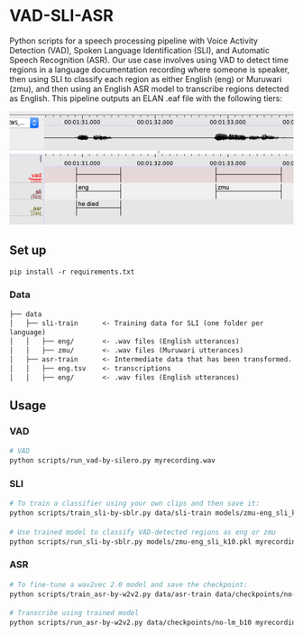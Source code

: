 # VAD-SLI-ASR

Python scripts for a speech processing pipeline with Voice Activity Detection (VAD), Spoken Language Identification (SLI), and Automatic Speech Recognition (ASR). Our use case involves using VAD to detect time regions in a language documentation recording where someone is speaker, then using SLI to classify each region as either English (eng) or Muruwari (zmu), and then using an English ASR model to transcribe regions detected as English. This pipeline outputs an ELAN .eaf file with the following tiers:

![](docs/elan-eg.png)

## Set up

```
pip install -r requirements.txt
```

### Data

```
├── data
│   ├── sli-train      <- Training data for SLI (one folder per language)
│   │   ├── eng/       <- .wav files (English utterances)
│   │   ├── zmu/       <- .wav files (Muruwari utterances)
│   ├── asr-train      <- Intermediate data that has been transformed.
│   │   ├── eng.tsv    <- transcriptions
│   │   ├── eng/       <- .wav files (English utterances)
```

## Usage

### VAD

```bash
# VAD
python scripts/run_vad-by-silero.py myrecording.wav
```

### SLI

```bash
# To train a classifier using your own clips and then save it:
python scripts/train_sli-by-sblr.py data/sli-train models/zmu-eng_sli_k10.pkl

# Use trained model to classify VAD-detected regions as eng or zmu
python scripts/run_sli-by-sblr.py models/zmu-eng_sli_k10.pkl myrecording.wav
```

### ASR

```bash
# To fine-tune a wav2vec 2.0 model and save the checkpoint:
python scripts/train_asr-by-w2v2.py data/asr-train data/checkpoints/no-lm_b10

# Transcribe using trained model 
python scripts/run_asr-by-w2v2.py data/checkpoints/no-lm_b10 myrecording.wav

```